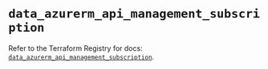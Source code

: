 # `data_azurerm_api_management_subscription`

Refer to the Terraform Registry for docs: [`data_azurerm_api_management_subscription`](https://registry.terraform.io/providers/hashicorp/azurerm/4.23.0/docs/data-sources/api_management_subscription).
